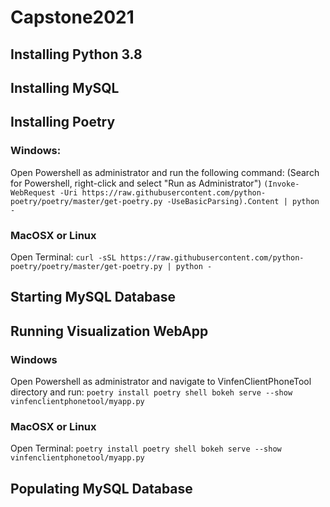 # Capstone2021

## Installing Python 3.8

## Installing MySQL

## Installing Poetry

### Windows:

Open Powershell as administrator and run the following command: (Search for Powershell, right-click and select "Run as Administrator")
``
(Invoke-WebRequest -Uri https://raw.githubusercontent.com/python-poetry/poetry/master/get-poetry.py -UseBasicParsing).Content | python -
``

### MacOSX or Linux

Open Terminal:
``
curl -sSL https://raw.githubusercontent.com/python-poetry/poetry/master/get-poetry.py | python -
``

## Starting MySQL Database

## Running Visualization WebApp

### Windows

Open Powershell as administrator and navigate to VinfenClientPhoneTool directory and run:
``
poetry install
poetry shell
bokeh serve --show vinfenclientphonetool/myapp.py
``

### MacOSX or Linux

Open Terminal:
``
poetry install
poetry shell
bokeh serve --show vinfenclientphonetool/myapp.py
``

## Populating MySQL Database
